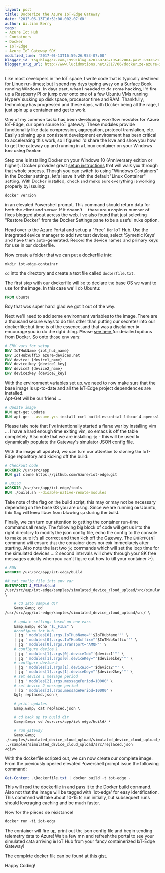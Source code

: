 ```yaml
---
layout: post
title: Dockerize the Azure IoT-Edge Gateway
date: '2017-06-13T16:59:00.002-07:00'
author: William Berry
tags:
- Azure Iot Hub
- Containers
- Docker
- IoT-Edge
- Azure IoT Gateway SDK
modified_time: '2017-06-13T16:59:26.953-07:00'
blogger_id: tag:blogger.com,1999:blog-4707687462195457004.post-6933621790343635894
blogger_orig_url: http://www.lucidmotions.net/2017/06/dockerize-azure-iot-edge-gateway.html
---
```


Like most developers in the IoT space, I write code that is typically destined 
for Linux run-times; but I spend my days typing away on a Surface Book running 
Windows.  In days past, when I needed to do some hacking, I'd fire up a 
Raspberry PI or jump over onto one of a few Ubuntu VMs running HyperV sucking 
up disk space, processor time and RAM.  Thankfully, technology has progressed 
and these days, with Docker being all the rage, I just spin up a container and 
get to work. 

One of my common tasks has been developing workflow modules for Azure 
IoT-Edge, our open source IoT gateway.  These modules provide functionality 
like data compression, aggregation, protocol translation, etc.  Easily 
spinning up a consistent development environment has been critical to 
accelerating this work, so I figured I'd share the love and show you how to 
get the gateway up and running in a Linux container on your Windows box using 
Docker. 

Step one is installing Docker on your Windows 10 (Anniversary edition or 
higher).  Docker provides great [setup 
instructions](https://docs.docker.com/docker-for-windows/install/) that will 
walk you through that whole process.  Though you can switch to using "Windows 
Containers" in the Docker settings, let's leave it with the default "Linux 
Container" setting.  With Docker installed, check and make sure everything is 
working properly by issuing: 

`docker version` 

in an elevated Powershell prompt.  This command should return data for both 
the client and server.  If it doesn't ... there are a copious number of fixes 
blogged about across the web.  I've also found that just selecting "Restore 
Docker" from the Docker Settings pane to be a useful nuke option. 

Head over to the Azure Portal and set up a "Free" tier IoT Hub.  Use the 
integrated device manager to add two test devices, select 'Symetric Keys' and 
have them auto-generated.  Record the device names and primary keys for use in 
our dockerfile. 

Now create a folder that we can put a dockerfile into:  
```powershell
mkdir iot-edge-container
``` 

`cd` into the directory and create a text file called `dockerfile.txt`. 

The first step with our dockerfile will be to declare the base OS we want to 
use for the image.  In this case we'll do Ubuntu: 

```dockerfile
FROM ubuntu
``` 

Boy that was super hard; glad we got it out of the way. 

Next we'll need to add some environment variables to the image.  There are a 
thousand secure ways to do this other than putting our secretes into our 
dockerfile; but time is of the essence, and that was a disclaimer to encourage 
you to do the right thing.  Please [see here 
](https://blog.docker.com/2017/02/docker-secrets-management/)for detailed 
options from Docker.  So onto those env vars: 

```Dockerfile
# ENV vars for setup 
ENV IoTHubName {iot_hub_name} 
ENV IoTHubSuffix azure-devices.net 
ENV device1 {device1_name} 
ENV device1key {device1_key} 
ENV device2 {device2_name} 
ENV device2key {device2_key} 
``` 

With the environment variables set up, we need to now make sure that the base 
image is up-to-date and all the IoT-Edge project dependencies are installed.  
Apt-Get will be our friend ... 

```Dockerfile
# Update image 
RUN apt-get update 
RUN apt-get --assume-yes install curl build-essential libcurl4-openssl-dev git cmake pkg-config libssl-dev uuid-dev valgrind jq libglib2.0-dev libtool autoconf autogen vim 
``` 

Please take note that I've intentionally started a flame war by installing vim 
... I have a hard enough time exiting vim, so emacs is off the table 
completely.  Also note that we are installing `jq` - this will be used to 
dynamically populate the Gateway's simulator JSON config file. 

With the image all updated, we can turn our attention to cloning the IoT-Edge 
repository and kicking off the build: 

```Dockerfile
# Checkout code 
WORKDIR /usr/src/app 
RUN git clone https://github.com/Azure/iot-edge.git 

# Build 
WORKDIR /usr/src/app/iot-edge/tools 
RUN ./build.sh --disable-native-remote-modules 
``` 

Take note of the flag on the build script, this may or may not be necessary 
depending on the base OS you are using.  Since we are running on Ubuntu, this 
flag will keep libuv from blowing up during the build. 

Finally, we can turn our attention to getting the container run-time commands 
all ready.  The following big block of code will get us into the right 
directory to modify the json config file, echo the config to the console to 
make sure it's all correct and then kick off the Gateway.  The `ENTRYPOINT` 
command will ensure that the container does not exit immediately after 
starting.  Also note the last two `jq` commands which will set the loop time 
for the simulated devices ... 2 second intervals will chew through your 8K 
free messages quickly when you can't figure out how to kill your container 
:-). 

```Dockerfile
# RUN 
WORKDIR /usr/src/app/iot-edge/build 

## cat config file into env var 
ENTRYPOINT J_FILE=$(cat 
/usr/src/app/iot-edge/samples/simulated_device_cloud_upload/src/simulated_device_cloud_upload_lin.json) 
\ 

    # cd into sample dir 
    &amp;&amp; cd 
/usr/src/app/iot-edge/samples/simulated_device_cloud_upload/src/ \ 

    # update settings based on env vars 
    &amp;&amp; echo "$J_FILE" \ 
    #configure iot hub 
    | jq '.modules[0].args.IoTHubName="'$IoTHubName'"' \ 
    | jq '.modules[0].args.IoTHubSuffix="'$IoTHubSuffix'"' \ 
    | jq '.modules[0].args.Transport="AMQP"' \ 
    # configure device 1 
    | jq '.modules[1].args[0].deviceId="'$device1'"' \ 
    | jq '.modules[1].args[0].deviceKey="'$device1key'"' \ 
    # configure device 2 
    | jq '.modules[1].args[1].deviceId="'$device2'"' \ 
    | jq '.modules[1].args[1].deviceKey="'$device2key'"' \ 
    # set device 1 message period 
    | jq '.modules[2].args.messagePeriod=10000' \ 
    # set device 2 message period 
    | jq '.modules[3].args.messagePeriod=10000' \ 
    &gt; replaced.json \ 

    # print updates 
    &amp;&amp; cat replaced.json \ 

    # cd back up to build dir 
    &amp;&amp; cd /usr/src/app/iot-edge/build/ \ 

    # run gateway 
    &amp;&amp; 
./samples/simulated_device_cloud_upload/simulated_device_cloud_upload_sample 
../samples/simulated_device_cloud_upload/src/replaced.json 
<div> 
``` 

With the dockerfile scripted out, we can now create our complete image.  From 
the previously opened elevated Powershell prompt issue the following command: 

```powershell
Get-Content .\Dockerfile.txt | docker build -t iot-edge -
``` 

This will read the dockerfile in and pass it to the Docker build command.  
Also not that the image will be tagged with 'iot-edge' for easy 
identification.  This command will take about 10-15 to run initially, but 
subsequent runs should leveraging caching and be much faster. 

Now for the pièces de résistance! 

```powershell
docker run -ti iot-edge
``` 

The container will fire up, print out the json config file and begin sending 
telemetry data to Azure!  Wait a few min and refresh the portal to see your 
simulated data arriving in IoT Hub from your fancy containerized IoT-Edge 
Gateway! 

The complete docker file can be found at [this 
gist](https://gist.github.com/WilliamBerryiii/ee31a154d99130f9bbe472a320d49655). 

Happy Coding! 